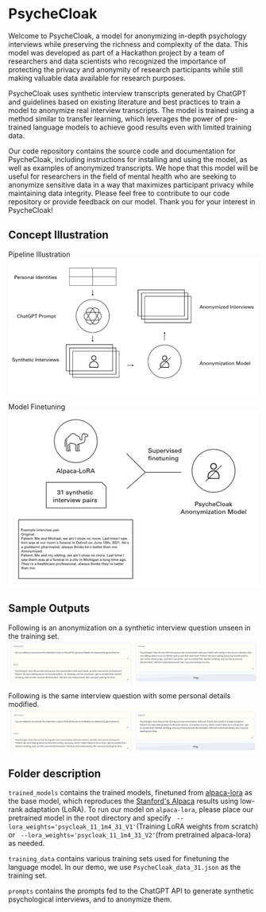 # PsycheCloak
Welcome to PsycheCloak, a model for anonymizing in-depth psychology interviews while preserving the richness and complexity of the data. This model was developed as part of a Hackathon project by a team of researchers and data scientists who recognized the importance of protecting the privacy and anonymity of research participants while still making valuable data available for research purposes.

PsycheCloak uses synthetic interview transcripts generated by ChatGPT and guidelines based on existing literature and best practices to train a model to anonymize real interview transcripts. The model is trained using a method similar to transfer learning, which leverages the power of pre-trained language models to achieve good results even with limited training data.

Our code repository contains the source code and documentation for PsycheCloak, including instructions for installing and using the model, as well as examples of anonymized transcripts. We hope that this model will be useful for researchers in the field of mental health who are seeking to anonymize sensitive data in a way that maximizes participant privacy while maintaining data integrity.
Please feel free to contribute to our code repository or provide feedback on our model. Thank you for your interest in PsycheCloak!


## Concept Illustration

Pipeline Illustration
![Pipeline illustration](illustrations/diagram1.png)

Model Finetuning
![Model creation](illustrations/finetune-diagram.png)

## Sample Outputs

Following is an anonymization on a synthetic interview question unseen in the training set.
![Sample Output](illustrations/sample_output_1.png)

Following is the same interview question with some personal details modified.
![Modified Sample Output](illustrations/sample_output_2.png)

## Folder description

`trained_models` contains the trained models, finetuned from [alpaca-lora][1] as the base model, which reproduces the [Stanford's Alpaca][2] results using low-rank adaptation (LoRA). To run our model on `alpaca-lora`, please place our pretrained model in the root directory and specify ` --lora_weights='psycloak_11_1m4_31_V1'`(Training LoRA weights from scratch) or ` --lora_weights='psycloak_11_1m4_31_V2'`(from pretrained alpaca-lora) as needed.

`training_data` contains various training sets used for finetuning the language model. In our demo, we use `PsycheCloak_data_31.json` as the training set.

`prompts` contains the prompts fed to the ChatGPT API to generate synthetic psychological interviews, and to anonymize them.

[1]: <https://github.com/tloen/alpaca-lora> "Alpaca-Lora"
[2]: <https://crfm.stanford.edu/2023/03/13/alpaca.html> "Stanford Alpaca"


